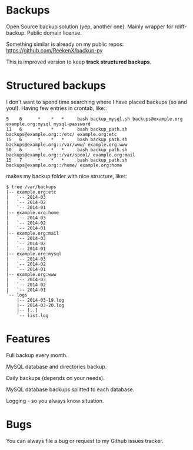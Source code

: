 Backups
=======

Open Source backup solution (yep, another one). Mainly wrapper for rdiff-backup. Public domain license.

Something similar is already on my public repos: https://github.com/ReekenX/backup-py

This is improved version to keep **track structured backups**.

Structured backups
==================

I don't want to spend time searching where I have placed backups (so and you!). Having few entries in crontab, like::

    5    6      *    *   *     bash backup_mysql.sh backups@example.org example.org:mysql mysql-password
    11   6      *    *   *     bash backup_path.sh backups@example.org::/etc/ example.org:etc
    15   6      *    *   *     bash backup_path.sh backups@example.org::/var/www/ example.org:www
    50   6      *    *   *     bash backup_path.sh backups@example.org::/var/spool/ example.org:mail
    15   7      *    *   *     bash backup_path.sh backups@example.org::/home/ example.org:home


makes my backup folder with nice structure, like::

    $ tree /var/backups
    |-- example.org:etc
    |   `-- 2014-03
    |   `-- 2014-02
    |   `-- 2014-01
    |-- example.org:home
    |   `-- 2014-03
    |   `-- 2014-02
    |   `-- 2014-01
    |-- example.org:mail
    |   `-- 2014-03
    |   `-- 2014-02
    |   `-- 2014-01
    |-- example.org:mysql
    |   `-- 2014-03
    |   `-- 2014-02
    |   `-- 2014-01
    |-- example.org:www
    |   `-- 2014-03
    |   `-- 2014-02
    |   `-- 2014-01
    `-- logs
        |-- 2014-03-19.log
        |-- 2014-03-20.log
        |-- [..]
        `-- list.log

Features
========

Full backup every month.

MySQL database and directories backup.

Daily backups (depends on your needs).

MySQL database backups splitted to each database.

Logging - so you always know situation.

Bugs
====

You can always file a bug or request to my Github issues tracker.
